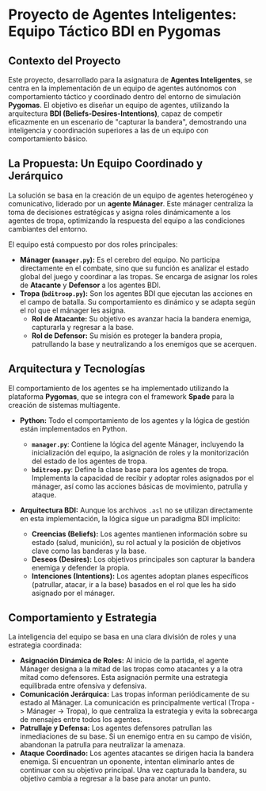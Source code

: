 # Proyecto de Agentes Inteligentes: Equipo Táctico BDI en Pygomas

## Contexto del Proyecto

Este proyecto, desarrollado para la asignatura de **Agentes Inteligentes**, se centra en la implementación de un equipo de agentes autónomos con comportamiento táctico y coordinado dentro del entorno de simulación **Pygomas**. El objetivo es diseñar un equipo de agentes, utilizando la arquitectura **BDI (Beliefs-Desires-Intentions)**, capaz de competir eficazmente en un escenario de "capturar la bandera", demostrando una inteligencia y coordinación superiores a las de un equipo con comportamiento básico.

## La Propuesta: Un Equipo Coordinado y Jerárquico

La solución se basa en la creación de un equipo de agentes heterogéneo y comunicativo, liderado por un **agente Mánager**. Este mánager centraliza la toma de decisiones estratégicas y asigna roles dinámicamente a los agentes de tropa, optimizando la respuesta del equipo a las condiciones cambiantes del entorno.

El equipo está compuesto por dos roles principales:

* **Mánager (`manager.py`):** Es el cerebro del equipo. No participa directamente en el combate, sino que su función es analizar el estado global del juego y coordinar a las tropas. Se encarga de asignar los roles de **Atacante** y **Defensor** a los agentes BDI.
* **Tropa (`bditroop.py`):** Son los agentes BDI que ejecutan las acciones en el campo de batalla. Su comportamiento es dinámico y se adapta según el rol que el mánager les asigna.
    * **Rol de Atacante:** Su objetivo es avanzar hacia la bandera enemiga, capturarla y regresar a la base.
    * **Rol de Defensor:** Su misión es proteger la bandera propia, patrullando la base y neutralizando a los enemigos que se acerquen.

## Arquitectura y Tecnologías

El comportamiento de los agentes se ha implementado utilizando la plataforma **Pygomas**, que se integra con el framework **Spade** para la creación de sistemas multiagente.

* **Python:** Todo el comportamiento de los agentes y la lógica de gestión están implementados en Python.
    * **`manager.py`**: Contiene la lógica del agente Mánager, incluyendo la inicialización del equipo, la asignación de roles y la monitorización del estado de los agentes de tropa.
    * **`bditroop.py`**: Define la clase base para los agentes de tropa. Implementa la capacidad de recibir y adoptar roles asignados por el mánager, así como las acciones básicas de movimiento, patrulla y ataque.

* **Arquitectura BDI:** Aunque los archivos `.asl` no se utilizan directamente en esta implementación, la lógica sigue un paradigma BDI implícito:
    * **Creencias (Beliefs):** Los agentes mantienen información sobre su estado (salud, munición), su rol actual y la posición de objetivos clave como las banderas y la base.
    * **Deseos (Desires):** Los objetivos principales son capturar la bandera enemiga y defender la propia.
    * **Intenciones (Intentions):** Los agentes adoptan planes específicos (patrullar, atacar, ir a la base) basados en el rol que les ha sido asignado por el mánager.

## Comportamiento y Estrategia

La inteligencia del equipo se basa en una clara división de roles y una estrategia coordinada:

* **Asignación Dinámica de Roles:** Al inicio de la partida, el agente Mánager designa a la mitad de las tropas como atacantes y a la otra mitad como defensores. Esta asignación permite una estrategia equilibrada entre ofensiva y defensiva.
* **Comunicación Jerárquica:** Las tropas informan periódicamente de su estado al Mánager. La comunicación es principalmente vertical (Tropa -> Mánager -> Tropa), lo que centraliza la estrategia y evita la sobrecarga de mensajes entre todos los agentes.
* **Patrullaje y Defensa:** Los agentes defensores patrullan las inmediaciones de su base. Si un enemigo entra en su campo de visión, abandonan la patrulla para neutralizar la amenaza.
* **Ataque Coordinado:** Los agentes atacantes se dirigen hacia la bandera enemiga. Si encuentran un oponente, intentan eliminarlo antes de continuar con su objetivo principal. Una vez capturada la bandera, su objetivo cambia a regresar a la base para anotar un punto.
